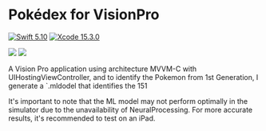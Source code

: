 # Pokédex for VisionPro

[![Swift 5.10](https://img.shields.io/badge/Swift-5.10-blue.svg?style=flat)](https://swift.org)
[![Xcode 15.3.0](https://img.shields.io/badge/Xcode-15.3.0-blue.svg?style=flat)](https://developer.apple.com/xcode/)


<img src="https://github.com/HelioMesquita/Pokedex/blob/master/.images/Screenshot2.png">

<img src="https://github.com/HelioMesquita/Pokedex/blob/master/.images/Screenshot1.png">

A Vision Pro application using architecture MVVM-C with UIHostingViewController, and to identify the Pokemon from 1st Generation, I generate a `.mldodel that identifies the 151

It's important to note that the ML model may not perform optimally in the simulator due to the unavailability of NeuralProcessing. For more accurate results, it's recommended to test on an iPad.
